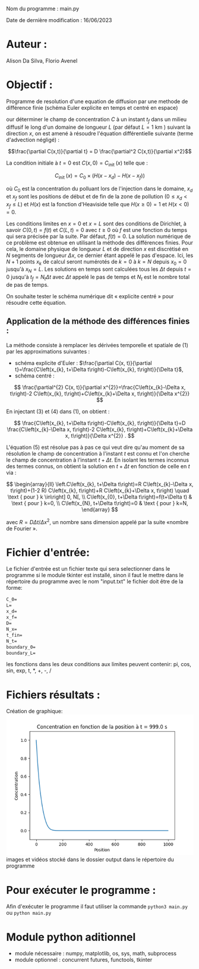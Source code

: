 Nom du programme : main.py

Date de dernière modification : 16/06/2023

# Auteur : 
Alison Da Silva, Florio Avenel

# Objectif :  
Programme de resolution d'une equation de diffusion
par une methode de différence finie
(schéma Euler explicite en temps et centré en espace)

our déterminer le champ de concentration $C$ à un instant $t_{f}$ dans un milieu diffusif le long d'un domaine de longueur $L$ (par défaut $L=1 \mathrm{~km}$ ) suivant la direction $x$, on est amené à résoudre l'équation différentielle suivante (terme d'advection négligé) :

$$\frac{\partial C(x,t)}{\partial t} = D \frac{\partial^2 C(x,t)}{\partial x^2}$$

La condition initiale à $t=0$ est $C(x, 0)=C_{\text {init }}(x)$ telle que :

$$
C_{\text {init }}(x)=C_{0} \times\left(H\left(x-x_{d}\right)-H\left(x-x_{f}\right)\right)
$$

où $C_{0}$ est la concentration du polluant lors de l'injection dans le domaine, $x_{d}$ et $x_{f}$ sont les positions de début et de fin de la zone de pollution $\left(0 \leq x_{d}<x_{f} \leq L\right)$ et $H(x)$ est la fonction d'Heaviside telle que $H(x \geq 0)=1$ et $H(x<0)=0$.


Les conditions limites en $x=0$ et $x=L$ sont des conditions de Dirichlet, à savoir $C(0, t)=f(t)$ et $C(L, t)=0$ avec $t \geq 0$ où $f$ est une fonction du temps qui sera précisée par la suite. Par défaut, $f(t)=0$. La solution numérique de ce problème est obtenue en utilisant la méthode des différences finies. Pour cela, le domaine physique de longueur $L$ et de direction $x$ est discrétisé en $N$ segments de longueur $\Delta x$, ce dernier étant appelé le pas d'espace. Ici, les $N+1$ points $x_{k}$ de calcul seront numérotés de $k=0$ à $k=N$ depuis $x_{0}=0$ jusqu'à $x_{N}=L$. Les solutions en temps sont calculées tous les $\Delta t$ depuis $t=0$ jusqu'à $t_{f}=N_{t} \Delta t$ avec $\Delta t$ appelé le pas de temps et $N_{t}$ est le nombre total de pas de temps.

On souhaite tester le schéma numérique dit « explicite centré » pour résoudre cette équation.

## Application de la méthode des différences finies :

La méthode consiste à remplacer les dérivées temporelle et spatiale de (1) par les approximations suivantes :

- schéma explicite d'Euler : $\frac{\partial C(x, t)}{\partial t}=\frac{C\left(x_{k}, t+\Delta t\right)-C\left(x_{k}, t\right)}{\Delta t}$,
- schéma centré :

$$
\frac{\partial^{2} C(x, t)}{\partial x^{2}}=\frac{C\left(x_{k}-\Delta x, t\right)-2 C\left(x_{k}, t\right)+C\left(x_{k}+\Delta x, t\right)}{\Delta x^{2}}
$$

En injectant (3) et (4) dans (1), on obtient :

$$
\frac{C\left(x_{k}, t+\Delta t\right)-C\left(x_{k}, t\right)}{\Delta t}=D \frac{C\left(x_{k}-\Delta x, t\right)-2 C\left(x_{k}, t\right)+C\left(x_{k}+\Delta x, t\right)}{\Delta x^{2}} .
$$

L'équation (5) est résolue pas à pas ce qui veut dire qu'au moment de sa résolution le champ de concentration à l'instant $t$ est connu et l'on cherche le champ de concentration à l'instant $t+\Delta t$. En isolant les termes inconnus des termes connus, on obtient la solution en $t+\Delta t$ en fonction de celle en $t$ via :

$$
\begin{array}{ll}
\left.C\left(x_{k}, t+\Delta t\right)=R C\left(x_{k}-\Delta x, t\right)+(1-2 R) C\left(x_{k}, t\right)+R C\left(x_{k}+\Delta x, t\right) \quad \text { pour } k \in\right] 0, N[, \\
C\left(x_{0}, t+\Delta t\right)=f(t+\Delta t) & \text { pour } k=0, \\
C\left(x_{N}, t+\Delta t\right)=0 & \text { pour } k=N,
\end{array}
$$

avec $R=D \Delta t / \Delta x^{2}$, un nombre sans dimension appelé par la suite «nombre de Fourier ».
# Fichier d'entrée:   
Le fichier d'entrée est un fichier texte qui sera selectionner dans le programme si le module tkinter
est installé, sinon il faut le mettre dans le répertoire du programme
avec le nom "input.txt"
le fichier doit être de la forme:
```
C_0=
L=
x_d=
x_f=
D=
N_x=
t_fin=
N_t=
boundary_0=
boundary_L=
```

les fonctions dans les deux conditions aux limites peuvent contenir: pi, cos, sin, exp, t, *, +, -, /

# Fichiers résultats :
Création de graphique:      
![Exemple de graphique](assets/Concentration_boundary_0.png)    
images et vidéos stocké dans le dossier output dans le répertoire du programme


# Pour exécuter le programme : 
Afin d'exécuter le programme il faut utiliser la commande `python3 main.py` ou `python main.py`

# Module python aditionnel 
+ module nécessaire : numpy, matplotlib, os, sys, math, subprocess
+ module optionnel : concurrent futures, functools, tkinter